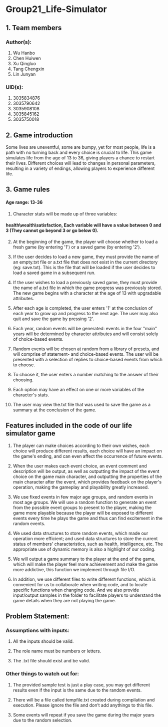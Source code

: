 # Group21_Life-Simulator
## 1. Team members
### Author(s): 
1. Wu Hanbo
2. Chen Huiwen
3. Xu Qingluo
4. Tang Chengxin
5. Lin Junyan

### UID(s): 
1. 3035834876
2. 3035790642
3. 3035908108
4. 3035845162
5. 3035750018

## 2. Game introduction
Some lives are uneventful, some are bumpy, yet for most people, life is a path with no turning back and every choice is crucial to life.
This game simulates life from the age of 13 to 36, giving players a chance to restart their lives. Different choices will lead to changes in personal parameters, resulting in a variety of endings, allowing players to experience different life.

## 3. Game rules
#### Age range: 13-36
#### 
1. Character stats will be made up of three variables:
####    health\wealth\satisfaction, Each variable will have a value between 0 and 3 (They cannot go beyond 3 or go below 0).

2. At the beginning of the game, the player will choose whether to load a fresh game (by entering '1') or a saved game (by entering '2').

3. If the user decides to load a new game, they must provide the name of an empty.txt file or a.txt file that does not exist in the current directory (eg: save.txt). This is the file that will be loaded if the user decides to load a saved game in a subsequent run.

4. If the user wishes to load a previously saved game, they must provide the name of a.txt file in which the game progress was previously stored.
The new game begins with a character at the age of 13 with upgradable attributes.

5. After each age is completed, the user enters '1' at the conclusion of each year to grow up and progress to the next age. The user may also quit and save the game by pressing '2'.

6. Each year, random events will be generated: events in the four "main" years will be determined by character attributes and will consist solely of choice-based events.

7. Random events will be chosen at random from a library of presets, and will comprise of statement- and choice-based events.
The user will be presented with a selection of replies to choice-based events from which to choose.

8. To choose it, the user enters a number matching to the answer of their choosing.

9. Each option may have an effect on one or more variables of the character's stats.

10. The user may view the.txt file that was used to save the game as a summary at the conclusion of the game.

## Features included in the code of our life simulator game

1. The player can make choices according to their own wishes, each choice will produce different results, each choice will have an impact on the game's ending, and can even affect the occurrence of future events.

2. When the user makes each event choice, an event comment and description will be output, as well as outputting the impact of the event choice on the game main character, and outputting the properties of the main character after the event, which provides feedback on the player's operation, making the gameplay and playability greatly increased.

3. We use fixed events in few major age groups, and random events in most age groups. We will use a random function to generate an event from the possible event groups to present to the player, making the game more playable because the player will be exposed to different events every time he plays the game and thus can find excitement in the random events.

4. We used data structures to store random events, which made our operation more efficient; and used data structures to store the current status of members' characteristics, such as health, intelligence, etc. The appropriate use of dynamic memory is also a highlight of our coding.

5. We will output a game summary to the player at the end of the game, which will make the player feel more achievement and make the game more addictive, this function we implement through file I/O.

6. In addition, we use different files to write different functions, which is convenient for us to collaborate when writing code, and to locate specific functions when changing code. And we also provide input/output samples in the folder to facilitate players to understand the game details when they are not playing the game.

## Problem Statement:

### Assumptions with inputs:
1. All the inputs should be valid.

2. The role name must be numbers or letters.

3. The .txt file should exist and be valid.

### Other things to watch out for:
1. The provided sample test is just a play case, you may get different results even if the input is the same due to the random events.

2. There will be a file called tempfile.txt created during compilation and execution. Please ignore the file and don’t add anythings to this file.

3. Some events will repeat if you save the game during the major years due to the random selection.

